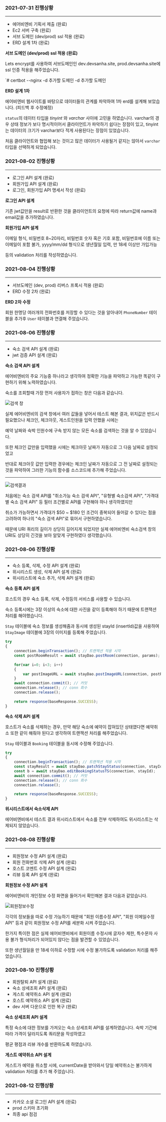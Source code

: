### 2021-07-31 진행상황
---
- 에어비엔비 기획서 제출 (완료)
- Ec2 서버 구축 (완료)
- 서브 도메인 (dev/prod) ssl 적용 (완료)
- ERD 설계 1차 (완료)

**서브 도메인 (dev/prod) ssl 적용 (완료)**

Lets encrypt를 사용하여 서브도메인인 dev.devsanha.site, prod.devsanha.site에 ssl 인증 적용을 해주었습니다.

`# certbot --nginx -d 추가할 도메인 -d 추가할 도메인

**ERD 설계 1차**

에어비엔비 웹사이트를 바탕으로 데이터들의 관계를 파악하여 1차 erd를 설계해 보았습니다. (피드백 후 수정예정)

`status`의 데이터 타입을 *tinyint* 와 *varchar* 사이에 고민을 하였습니다.
varchar의 경우 상태 정보가 보다 명시적이어서 클라이언트가 파악하기 쉽다는 장점이 있고, tinyint는 데이터의 크기가 varchar보다 적게 사용된다는 장점이 있었습니다.

처음 클라이언트와 협업해 보는 것이고 많은 데이터가 사용될거 같지는 않아서 `varchar` 타입을 선택하게 되었습니다.
<br>

### 2021-08-02 진행상황
---
- 로그인 API 설계 (완료)
- 회원가입 API 설계 (완료)
- 로그인, 회원가입 API 명세서 작성 (완료)

**로그인 API 설계** 

기존 jwt값만을 result로 반환한 것을 클라이언트의 요청에 따라 return값에 name과 email값을 추가하였습니다.

**회원가입 API 설계**

이메일 형식, 비밀번호 8~20자리, 비밀번호 숫자 혹은 기호 포함, 비밀번호에 이름 또는 이메일이 포함 불가, yyyy/mm/dd 형식으로 생년월일 입력, 만 18세 이상만 가입가능

등의 validation 처리를 작성하였습니다.

### 2021-08-04 진행상황
---
- 서브도메인 (dev, prod) 리버스 프록시 적용 (완료)
- ERD 수정 2차 (완료)

**ERD 2차 수정**

회원 한명당 여러개의 전화번호를 저장할 수 있다는 것을 알아내어 `PhoneNumber` 테이블을 추가후 `User` 테이블과 연결해 주었습니다.

### 2021-08-06 진행상황
---
- 숙소 검색 API 설계 (완료)
- jwt 검증 API 설계 (완료)

**숙소 검색 API 설계**

에어비엔비의 주요 기능중 하나라고 생각하여 정확한 기능을 파악하고 가능한 똑같이 구현하기 위해 노력하였습니다.

숙소를 조회할때 가장 먼저 사용자가 접하는 창은 다음과 같습니다.

![검색 창](/image/searchAPI.png)

실제 에어비엔비의 검색 창에서 여러 값들을 넣어서 테스트 해본 결과, 위치값은 반드시 필요했으나 체크인, 체크아웃, 게스트인원을 입력 안했을 시에는 

예약 날짜와 숙박 인원수에 구속 받지 않는 모든 숙소를 검색하는 것을 알 수 있었습니다. 

또한 체크인 값만을 입력했을 시에는 체크아웃 날짜가 자동으로 그 다음 날짜로 설정되었고

반대로 체크아웃 값만 입력한 경우에는 체크인 날짜가 자동으로 그 전 날짜로 설정되는 것을 파악하여 그러한 기능의 함수를 소스코드에 추가해 주었습니다.

---

![검색결과](/image/searchResult.png)

처음에는 숙소 검색 API를 "취소가능 숙소 검색 API", "유형별 숙소검색 API", "가격대별 숙소 검색 API" 등 필터 조건별로 API를 구현해야 하나 생각하였지만 

취소가 가능하면서 가격대가 $50 ~ $180 인 조건이 중복되어 들어갈 수 있다는 점을 고려하여 하나의 "숙소 검색 API"로 묶어서 구현하였습니다. 

때문에 URI 쿼리의 길이가 상당히 길어지게 되었지만 실제 에어비엔비 숙소검색 창의 URI도 상당히 긴것을 보아 알맞게 구현하였다 생각했습니다.

### 2021-08-06 진행상황
---
- 숙소 등록, 삭제, 수정 API 설계 (완료)
- 위시리스트 생성, 삭제 API 설계 (완료)
- 위시리스트에 숙소 추가, 삭제 API 설계 (완료)

**숙소 등록 API 설계**

호스트의 경우 숙소 등록, 삭제, 수정등의 서비스를 사용할 수 있습니다. 

숙소 등록시에는 3장 이상의 숙소에 대한 사진을 같이 등록해야 하기 때문에 트랜잭션 처리를 해야했습니다.

`Stay` 테이블에 숙소 정보를 생성해줌과 동시에 생성된 stayId (insertId)값을 사용하여 `StayImage` 테이블에 3장의 이미지를 등록해 주었습니다.

``` javascript
try 
{
    connection.beginTransaction(); // 트랜잭션 적용 시작
    const postRoomResult = await stayDao.postRoom(connection, params);
            
    for(var i=0; i<3; i++)
    {
        var postImageURL = await stayDao.postImageURL(connection, postRoomResult.insertId, paramsImage[i]);
    }
    await connection.commit(); // 커밋
    connection.release(); // conn 회수
    connection.release();
            
    return response(baseResponse.SUCCESS);
}
```

**숙소 삭제 API 설계**

호스트가 숙소를 삭제하는 경우, 만약 해당 숙소에 예약이 잡혀있던 상태였다면 예약취소 또한 같이 해줘야 된다고 생각하여 트랜잭션 처리를 해주었습니다.

`Stay` 테이블과 `Booking` 테이블을 동시에 수정해 주었습니다.

``` javascript
try 
{
    connection.beginTransaction(); // 트랜잭션 적용 시작
    const stayResult = await stayDao.patchStayStatus(connection, stayId, userIdFromJWT);
    const b = await stayDao.editBookingStatusTS(connection, stayId);
    await connection.commit(); // 커밋
    connection.release(); // conn 회수
    connection.release();
            
    return response(baseResponse.SUCCESS);
}
```

**위시리스트에서 숙소삭제 API**

에어비엔비에서 테스트 결과 위시리스트에서 숙소를 전부 삭제하여도 위시리스트는 삭제되지 않았습니다.

### 2021-08-08 진행상황
---
- 회원정보 수정 API 설계 (완료)
- 회원 전화번호 삭제 API 설계 (완료)
- 호스트 코멘트 수정 API 설계 (완료)
- 리뷰 등록 API 설계 (완료)

**회원정보 수정 API 설계**

에어비엔비의 개인정보 수정 화면을 들어가서 확인해본 결과 다음과 같았습니다.

![회원정보수정](/image/userInfo.png)

각각의 정보들을 따로 수정 가능하기 때문에 "회원 이름수정 API", "회원 이메일수정 API" 등과 같이 회원정보 수정 API를 세분화 시켜 주었습니다.

한가지 특이한 점은 실제 에어비엔비에서 회원이름 수정시에 글자수 제한, 특수문자 사용 불가 형식처리가 되어있지 않다는 점을 발견할 수 있었습니다.

또한 생년월일을 만 18세 이하로 수정할 시에 수정 불가하도록 validation 처리를 해주었습니다.

### 2021-08-10 진행상황
- 회원탈퇴 API 설계 (완료)
- 숙소 상세조회 API 설계 (완료)
- 게스트 예약취소 API 설계 (완료)
- 호스트 예약취소 API 설계 (완료)
- dev 서버 다운으로 인한 복구 (완료)

**숙소 상세조회 API 설계**

특정 숙소에 대한 정보를 가져오는 숙소 상세조회 API를 설계하였습니다. 숙박 기간에 따라 가격이 달라지도록 쿼리문을 작성하였고

평균 평점과 리뷰 개수를 반환하도록 하였습니다.

**게스트 예약취소 API 설계**

게스트가 예약을 취소할 시에, currentDate을 받아와서 당일 예약취소는 불가하게 validation 처리를 추가 해 주었습니다.

### 2021-08-12 진행상황
---
- 카카오 소셜 로그인 API 설계 (완료)
- prod 스키마 초기화
- 최종 api 점검

